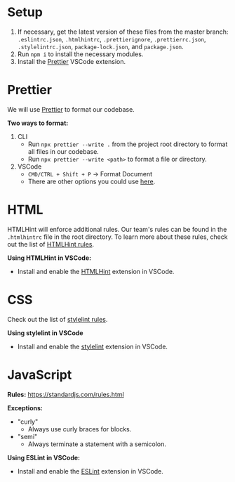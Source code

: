 # Setup

1. If necessary, get the latest version of these files from the master branch:
   `.eslintrc.json`, `.htmlhintrc`, `.prettierignore`, `.prettierrc.json`, `.stylelintrc.json`, `package-lock.json`, and `package.json`.
1. Run `npm i` to install the necessary modules.
1. Install the [Prettier](https://marketplace.visualstudio.com/items?itemName=esbenp.prettier-vscode) VSCode extension.

# Prettier

We will use [Prettier](https://prettier.io/) to format our codebase.

**Two ways to format:**

1. CLI
   - Run `npx prettier --write .` from the project root directory to format all files in our codebase.
   - Run `npx prettier --write <path>` to format a file or directory.
1. VSCode
   - `CMD/CTRL + Shift + P` -> Format Document
   - There are other options you could use [here](https://github.com/prettier/prettier-vscode#usage).

# HTML

HTMLHint will enforce additional rules. Our team's rules can be found in the `.htmlhintrc` file in
the root directory. To learn more about these rules, check out the list of
[HTMLHint rules](https://htmlhint.com/docs/user-guide/list-rules).

**Using HTMLHint in VSCode:**

- Install and enable the [HTMLHint](https://marketplace.visualstudio.com/items?itemName=mkaufman.HTMLHint)
  extension in VSCode.

# CSS

Check out the list of [stylelint rules](https://stylelint.io/user-guide/rules/list).

**Using stylelint in VSCode**

- Install and enable the [stylelint](https://marketplace.visualstudio.com/items?itemName=stylelint.vscode-stylelint)
  extension in VSCode.

# JavaScript

**Rules:** https://standardjs.com/rules.html

**Exceptions:**

- "curly"
  - Always use curly braces for blocks.
- "semi"
  - Always terminate a statement with a semicolon.

**Using ESLint in VSCode:**

- Install and enable the [ESLint](https://marketplace.visualstudio.com/items?itemName=dbaeumer.vscode-eslint)
  extension in VSCode.
